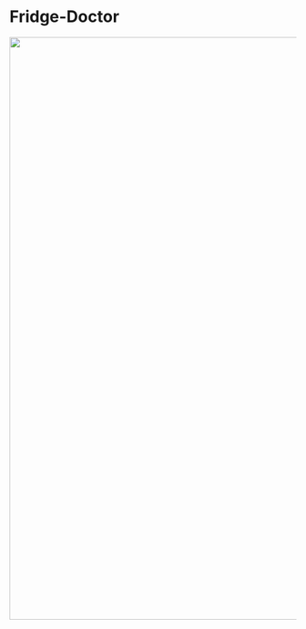 # Fridge-Doctor

<p align="center">
  <img width="1024" height="1024" alt="logo" src="https://github.com/user-attachments/assets/9900cf4e-3e46-40a6-9e9e-3710aabdda4f" />
</p>

